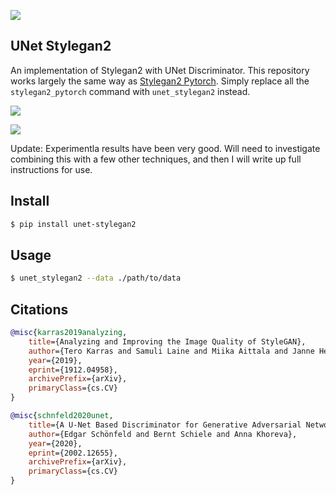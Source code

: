 <img src="./unet.png"></img>

## UNet Stylegan2

An implementation of Stylegan2 with UNet Discriminator. This repository works largely the same way as <a href="https://github.com/lucidrains/stylegan2-pytorch">Stylegan2 Pytorch</a>. Simply replace all the `stylegan2_pytorch` command with `unet_stylegan2` instead.

<img src="./samples/flowers.jpg"></img>

<img src="./samples/flowers-mr.jpg"></img>

Update: Experimentla results have been very good. Will need to investigate combining this with a few other techniques, and then I will write up full instructions for use.

## Install

```bash
$ pip install unet-stylegan2
```

## Usage

```bash
$ unet_stylegan2 --data ./path/to/data
```

## Citations

```bibtex
@misc{karras2019analyzing,
    title={Analyzing and Improving the Image Quality of StyleGAN},
    author={Tero Karras and Samuli Laine and Miika Aittala and Janne Hellsten and Jaakko Lehtinen and Timo Aila},
    year={2019},
    eprint={1912.04958},
    archivePrefix={arXiv},
    primaryClass={cs.CV}
}
```

```bibtex
@misc{schnfeld2020unet,
    title={A U-Net Based Discriminator for Generative Adversarial Networks},
    author={Edgar Schönfeld and Bernt Schiele and Anna Khoreva},
    year={2020},
    eprint={2002.12655},
    archivePrefix={arXiv},
    primaryClass={cs.CV}
}
```
